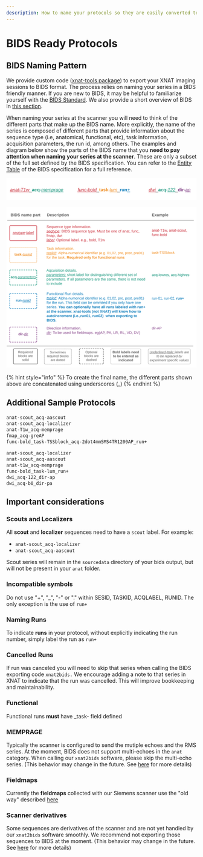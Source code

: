 ```yaml
---
description: How to name your protocols so they are easily converted to BIDS format
---
```


# BIDS Ready Protocols

## BIDS Naming Pattern

We provide custom code ([xnat-tools package](https://github.com/brown-bnc/xnat-tools)) to export your XNAT imaging sessions to BIDS format. The process relies on naming your series in a BIDS friendly manner. If you are new to BIDS, it may be helpful to familiarize yourself with the [BIDS Standard](https://bids-specification.readthedocs.io/en/stable/). We also provide a short overview of BIDS in [this section](../bids/introduction-to-bids.md).

When naming your series at the scanner you will need to think of the different parts that make up the BIDS name. More explicitly, the name of the series is composed of different parts that provide information about the sequence type (i.e, anatomical, functional, etc), task information, acquisition parameters, the run id, among others. The examples and diagram below show the parts of the BIDS name that you **need to pay attention when naming your series at the scanner**. These are only a subset of the full set defined by the BIDS specification. You can refer to the [Entity Table](https://bids-specification.readthedocs.io/en/stable/99-appendices/04-entity-table.html) of the BIDS specification for a full reference.

![Color coded examples of BIDS compliant protocols](../.gitbook/assets/bids-naming-3-.svg)

![Table how to build series at the scanner for BIDS compliance](../.gitbook/assets/bids-naming-2-.svg)

{% hint style="info" %}
To create the final name, the different parts shown above are concatenated using underscores (\_)
{% endhint %}

## Additional Sample Protocols

```
anat-scout_acq-aascout
anat-scout_acq-localizer
anat-T1w_acq-memprage
fmap_acq-greAP
func-bold_task-TSSblock_acq-2dot4mmSMS4TR1200AP_run+
```

```
anat-scout_acq-localizer
anat-scout_acq-aascout
anat-t1w_acq-memprage
func-bold_task-lum_run+
dwi_acq-122_dir-ap
dwi_acq-b0_dir-pa
```

## Important considerations

### Scouts and Localizers

All **scout** and **localizer** sequences need to have a `scout` label. For example:

* `anat-scout_acq-localizer`
* `anat-scout_acq-aascout`

Scout series will remain in the `sourcedata` directory of your bids output, but will not be present in your `anat` folder.&#x20;

### Incompatible symbols

Do not use "+", "\_", "-" or "." within SESID, TASKID, ACQLABEL, RUNID. The only exception is the use of `run+`

### Naming Runs

To indicate **runs** in your protocol, without explicitly indicating the run number, simply label the run as `run+`

### Cancelled Runs

If run was canceled you will need to skip that series when calling the BIDS exporting code `xnat2bids.` We encourage adding a note to that series in XNAT to indicate that the run was cancelled. This will improve bookkeeping and maintainability.

### Functional

Functional runs **must** have \_task- field defined

### MEMPRAGE

Typically the scanner is configured to send the mutiple echoes and the RMS series. At the moment, BIDS does not support multi-echoes in the `anat` category. When calling our `xnat2bids` software, please skip the multi-echo series. (This behavior may change in the future. See [here](https://github.com/brown-bnc/xnat-tools/issues/59) for more details)

### Fieldmaps

Currently the **fieldmaps** collected with our Siemens scanner use the "old way" described [here](https://osf.io/2hjhx/wiki/Brain%20Imaging%20Data%20Structure%20\(BIDS\)/#LCNI\_fieldmapshttpslcniuoregonedukbarticleskb0003\_29)

### Scanner derivatives

Some sequences are derivatives of the scanner and are not yet handled by our `xnat2bids` software smoothly. We recommend not exporting those sequences to BIDS at the moment. (This behavior may change in the future. See [here](https://github.com/brown-bnc/xnat-tools/issues/59) for more details)
